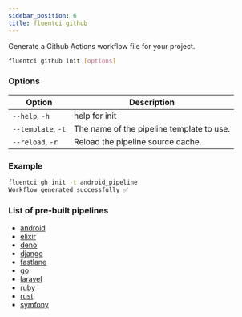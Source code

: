 ```yaml
---
sidebar_position: 6
title: fluentci github
---
```


Generate a Github Actions workflow file for your project.

```bash
fluentci github init [options]
```

### Options

| Option             | Description                               |
| ------------------ | ----------------------------------------- |
| `--help`, `-h`     | help for init                             |
| `--template`, `-t` | The name of the pipeline template to use. |
| `--reload`, `-r`   | Reload the pipeline source cache.         |

### Example

```bash
fluentci gh init -t android_pipeline
Workflow generated successfully ✅
```


### List of pre-built pipelines

- [android](https://github.com/fluent-ci-templates/android-pipeline)
- [elixir](https://github.com/fluent-ci-templates/elixir-pipeline)
- [deno](https://github.com/fluent-ci-templates/deno-pipeline)
- [django](https://github.com/fluent-ci-templates/django-pipeline)
- [fastlane](https://github.com/fluent-ci-templates/fastlane-pipeline)
- [go](https://github.com/fluent-ci-templates/go-pipeline)
- [laravel](https://github.com/fluent-ci-templates/laravel-pipeline)
- [ruby](https://github.com/fluent-ci-templates/ruby-pipeline)
- [rust](https://github.com/fluent-ci-templates/rust-pipeline)
- [symfony](https://github.com/fluent-ci-templates/symfony-pipeline)


